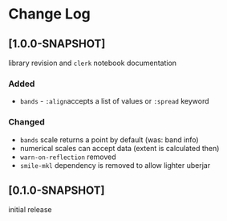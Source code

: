 # Change Log

## [1.0.0-SNAPSHOT]

library revision and `clerk` notebook documentation

### Added

* `bands` - `:align`accepts a list of values or `:spread` keyword

### Changed

* `bands` scale returns a point by default (was: band info)
* numerical scales can accept data (extent is calculated then)
* `warn-on-reflection` removed
* `smile-mkl` dependency is removed to allow lighter uberjar

## [0.1.0-SNAPSHOT]

initial release
